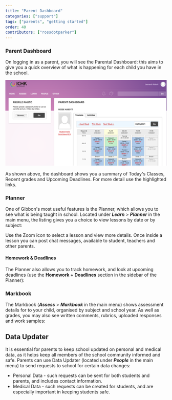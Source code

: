 ```yaml
---
title: "Parent Dashboard"
categories: ["support"]
tags: ["parents", "getting started"]
order: 40
contributors: ["rossdotparker"]
---
```


### Parent Dashboard

On logging in as a parent, you will see the Parental Dashboard: this aims to give you a quick overview of what is happening for each child you have in the school.

![Parent Dashboard](/img/parents/parental-dashboard.png)

As shown above, the dashboard shows you a summary of Today's Classes, Recent grades and Upcoming Deadlines. For more detail use the highlighted links.

### Planner

One of Gibbon's most useful features is the Planner, which allows you to see what is being taught in school. Located under ___Learn___ > ___Planner___ in the main menu, the listing gives you a choice to view lessons by date or by subject:

Use the Zoom icon to select a lesson and view more details. Once inside a lesson you can post chat messages, available to student, teachers and other parents.

#### Homework & Deadlines

The Planner also allows you to track homework, and look at upcoming deadlines (use the **Homework + Deadlines** section in the sidebar of the Planner):

### Markbook

The Markbook (___Assess___ > ___Markbook___ in the main menu) shows assessment details for to your child, organised by subject and school year. As well as grades, you may also see written comments, rubrics, uploaded responses and work samples:

## Data Updater

It is essential for parents to keep school updated on personal and medical data, as it helps keep all members of the school community informed and safe. Parents can use Data Updater (located under ___People___ in the main menu) to send requests to school for certain data changes:

*   Personal Data - such requests can be sent for both students and parents, and includes contact information.
*   Medical Data - such requests can be created for students, and are especially important in keeping students safe.
